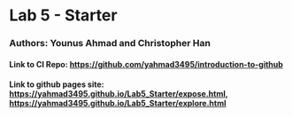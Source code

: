 # Lab 5 - Starter
### Authors: Younus Ahmad and Christopher Han
#### Link to CI Repo: https://github.com/yahmad3495/introduction-to-github
#### Link to github pages site: https://yahmad3495.github.io/Lab5_Starter/expose.html, https://yahmad3495.github.io/Lab5_Starter/explore.html
